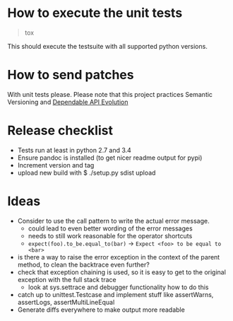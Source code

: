 # How to execute the unit tests

> tox

This should execute the testsuite with all supported python versions.

# How to send patches

With unit tests please.
Please note that this project practices Semantic Versioning and [Dependable API Evolution](https://github.com/dwt/Dependable_API_Evolution)

# Release checklist
- Tests run at least in python 2.7 and 3.4
- Ensure pandoc is installed (to get nicer readme output for pypi)
- Increment version and tag
- upload new build with $ ./setup.py sdist upload

# Ideas
- Consider to use the call pattern to write the actual error message.
    - could lead to even better wording of the error messages
    - needs to still work reasonable for the operator shortcuts
    - `` expect(foo).to_be.equal_to(bar) `` -> `` Expect <foo> to be equal to <bar> ``
- is there a way to raise the error exception in the context of the parent method, to clean the backtrace even further?
- check that exception chaining is used, so it is easy to get to the original exception with the full stack trace
    - look at sys.settrace and debugger functionality how to do this
- catch up to unittest.Testcase and implement stuff like assertWarns, assertLogs, assertMultiLineEqual
- Generate diffs everywhere to make output more readable
